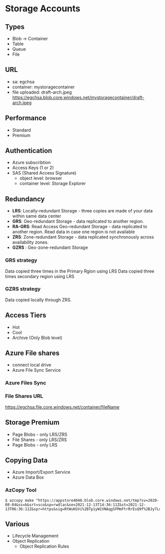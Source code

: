 # Storage Accounts
## Types
- Blob -> Container
- Table
- Queue
- File

## URL
- sa: egchsa
- container: mystoragecontainer
- file uploaded: draft-arch.jpeg
https://egchsa.blob.core.windows.net/mystoragecontainer/draft-arch.jpeg

## Performance
- Standard
- Premium

## Authentication
- Azure subscribtion
- Access Keys (1 or 2)
- SAS (Shared Access Signature)
    - object level: browser
    - container level: Storage Explorer


## Redundancy
- **LRS**: Locally-redundant Storage - three copies are made of your data within same data center
- **GRS**: Geo-redundant Storage - data replicated to another region.
- **RA-GRS**: Read Access Geo-redundant Storage - data replicated to another region. Read data in case one region is not available
- **ZRS**: Zone-redundant Storage - data replicated synchronously across availability zones.
- **GZRS** : Geo-zone-redundant Storage

### GRS strategy
Data copied three times in the Primary Rgion using LRS
Data copied three times secondary region using LRS

### GZRS strategy
Data copied locally through ZRS.


## Access Tiers
- Hot
- Cool
- Archive (Only Blob level)


## Azure File shares
- connect local drive
- Azure File Sync Service 

### Azure Files Sync 
### File Shares URL
https://egchsa.file.core.windows.net/container/fileName

## Storage Premium
- Page Blobs - only LRS/ZRS
- File Shares - only LRS/ZRS
- Page Blobs - only LRS

## Copying Data
- Azure Import/Export Service
- Azure Data Box

### AzCopy Tool

```shell
$ azcopy make "https://appstore4040.blob.core.windows.net/tmp?sv=2020-08-04&ss=b&srt=sco&sp=rwdlac&se=2021-12-13T14:36:11Z&st=2021-12-13T06:36:11Z&spr=https&sig=RtWuKGVi%2BTp1yW1VNAqgSFMmFtrRrEsQ9f%2BJy7LuIZU%3D"
```
## Various

- Lifecycle Management
- Object Replication
    - Object Replication Rules
